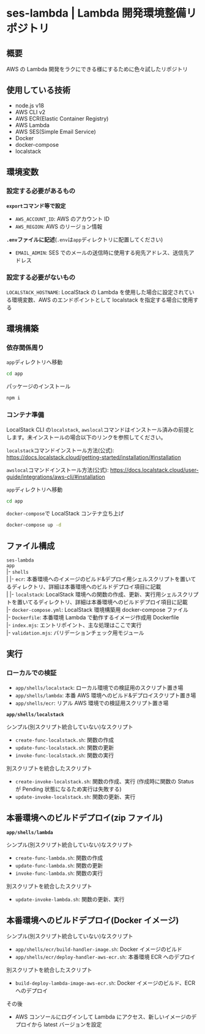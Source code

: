 # ses-lambda | Lambda 開発環境整備リポジトリ

## 概要

AWS の Lambda 開発をラクにできる様にするために色々試したリポジトリ

## 使用している技術

- node.js v18
- AWS CLI v2
- AWS ECR(Elastic Container Registry)
- AWS Lambda
- AWS SES(Simple Email Service)
- Docker
- docker-compose
- localstack

## 環境変数

### 設定する必要があるもの

**`export`コマンド等で設定**<br>

- `AWS_ACCOUNT_ID`: AWS のアカウント ID
- `AWS_REGION`: AWS のリージョン情報

**`.env`ファイルに記述**(`.env`は`app`ディレクトリに配置してください)

- `EMAIL_ADMIN`: SES でのメールの送信時に使用する宛先アドレス、送信先アドレス

### 設定する必要がないもの

`LOCALSTACK_HOSTNAME`: LocalStack の Lambda を使用した場合に設定されている環境変数、AWS のエンドポイントとして localstack を指定する場合に使用する

## 環境構築

### 依存関係周り

`app`ディレクトリへ移動

```bash
cd app
```

パッケージのインストール

```bash
npm i
```

### コンテナ準備

LocalStack CLI の`localstack`, `awslocal`コマンドはインストール済みの前提とします。未インストールの場合以下のリンクを参照してください。

`localstack`コマンドインストール方法(公式): https://docs.localstack.cloud/getting-started/installation/#installation

`awslocal`コマンドインストール方法(公式): https://docs.localstack.cloud/user-guide/integrations/aws-cli/#installation

`app`ディレクトリへ移動

```bash
cd app
```

`docker-compose`で LocalStack コンテナ立ち上げ

```bash
docker-compose up -d
```

## ファイル構成

`ses-lambda`<br>
`app`<br>
|- `shells`<br>
| |- `ecr`: 本番環境へのイメージのビルド&デプロイ用シェルスクリプトを置いてるディレクトリ、詳細は本番環境へのビルドデプロイ項目に記載<br>
| |- `localstack`: LocalStack 環境への関数の作成、更新、実行用シェルスクリプトを置いてるディレクトリ、詳細は本番環境へのビルドデプロイ項目に記載<br>
|- `docker-compose.yml`: LocalStack 環境構築用 docker-compose ファイル<br>
|- `Dockerfile`: 本番環境 Lambda で動作するイメージ作成用 Dockerfile<br>
|- `index.mjs`: エントリポイント、主な処理はここで実行<br>
|- `validation.mjs`: バリデーションチェック用モジュール<br>

## 実行

### ローカルでの検証

- `app/shells/localstack`: ローカル環境での検証用のスクリプト置き場
- `app/shells/lambda`: 本番 AWS 環境へのビルド&デプロイスクリプト置き場
- `app/shells/ecr`: リアル AWS 環境での検証用スクリプト置き場

**`app/shells/localstack`**

シンプル(別スクリプト統合していない)なスクリプト

- `create-func-localstack.sh`: 関数の作成
- `update-func-localstack.sh`: 関数の更新
- `invoke-func-localstack.sh`: 関数の実行

別スクリプトを統合したスクリプト

- `create-invoke-localstack.sh`: 関数の作成、実行 (作成時に関数の Status が Pending 状態になるため実行は失敗する)
- `update-invoke-localstack.sh`: 関数の更新、実行

## 本番環境へのビルドデプロイ(zip ファイル)

**`app/shells/lambda`**

シンプル(別スクリプト統合していない)なスクリプト

- `create-func-lambda.sh`: 関数の作成
- `update-func-lambda.sh`: 関数の更新
- `invoke-func-lambda.sh`: 関数の実行

別スクリプトを統合したスクリプト

- `update-invoke-lambda.sh`: 関数の更新、実行

## 本番環境へのビルドデプロイ(Docker イメージ)

シンプル(別スクリプト統合していない)なスクリプト

- `app/shells/ecr/build-handler-image.sh`: Docker イメージのビルド
- `app/shells/ecr/deploy-handler-aws-ecr.sh`: 本番環境 ECR へのデプロイ

別スクリプトを統合したスクリプト

- `build-deploy-lambda-image-aws-ecr.sh`: Docker イメージのビルド、ECR へのデプロイ

その後

- AWS コンソールにログインして Lambda にアクセス、新しいイメージのデプロイから latest バージョンを設定
